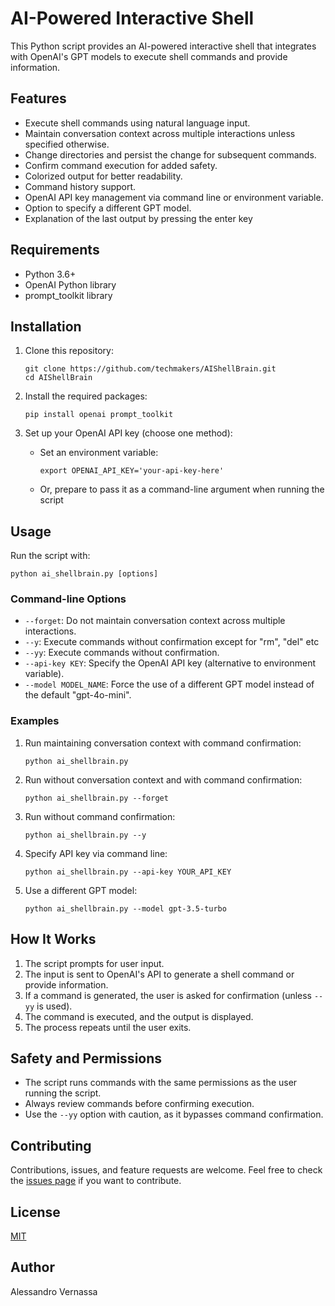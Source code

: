 # AI-Powered Interactive Shell

This Python script provides an AI-powered interactive shell that integrates with OpenAI's GPT models to execute shell commands and provide information.

## Features

- Execute shell commands using natural language input.
- Maintain conversation context across multiple interactions unless specified otherwise.
- Change directories and persist the change for subsequent commands.
- Confirm command execution for added safety.
- Colorized output for better readability.
- Command history support.
- OpenAI API key management via command line or environment variable.
- Option to specify a different GPT model.
- Explanation of the last output by pressing the enter key

## Requirements

- Python 3.6+
- OpenAI Python library
- prompt_toolkit library

## Installation

1. Clone this repository:
   ```
   git clone https://github.com/techmakers/AIShellBrain.git
   cd AIShellBrain
   ```

2. Install the required packages:
   ```
   pip install openai prompt_toolkit
   ```

3. Set up your OpenAI API key (choose one method):
   - Set an environment variable:
     ```
     export OPENAI_API_KEY='your-api-key-here'
     ```
   - Or, prepare to pass it as a command-line argument when running the script

## Usage

Run the script with:

```
python ai_shellbrain.py [options]
```

### Command-line Options

- `--forget`: Do not maintain conversation context across multiple interactions.
- `--y`: Execute commands without confirmation except for "rm", "del" etc
- `--yy`: Execute commands without confirmation.
- `--api-key KEY`: Specify the OpenAI API key (alternative to environment variable).
- `--model MODEL_NAME`: Force the use of a different GPT model instead of the default "gpt-4o-mini".

### Examples

1. Run maintaining conversation context with command confirmation:
   ```
   python ai_shellbrain.py
   ```

2. Run without conversation context and with command confirmation:
   ```
   python ai_shellbrain.py --forget
   ```

3. Run without command confirmation:
   ```
   python ai_shellbrain.py --y
   ```

4. Specify API key via command line:
   ```
   python ai_shellbrain.py --api-key YOUR_API_KEY
   ```

5. Use a different GPT model:
   ```
   python ai_shellbrain.py --model gpt-3.5-turbo
   ```

## How It Works

1. The script prompts for user input.
2. The input is sent to OpenAI's API to generate a shell command or provide information.
3. If a command is generated, the user is asked for confirmation (unless `--yy` is used).
4. The command is executed, and the output is displayed.
5. The process repeats until the user exits.

## Safety and Permissions

- The script runs commands with the same permissions as the user running the script.
- Always review commands before confirming execution.
- Use the `--yy` option with caution, as it bypasses command confirmation.

## Contributing

Contributions, issues, and feature requests are welcome. Feel free to check the [issues page](https://github.com/techmakers/AIShellBrain/issues) if you want to contribute.

## License

[MIT](https://choosealicense.com/licenses/mit/)

## Author

Alessandro Vernassa
